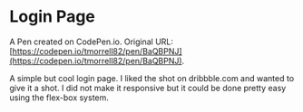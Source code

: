# Login Page

A Pen created on CodePen.io. Original URL: [https://codepen.io/tmorrell82/pen/BaQBPNJ](https://codepen.io/tmorrell82/pen/BaQBPNJ).

A simple but cool login page. 
I liked the shot on dribbble.com and wanted to give it a shot.
I did not make it responsive but it could be done pretty easy using the flex-box system.